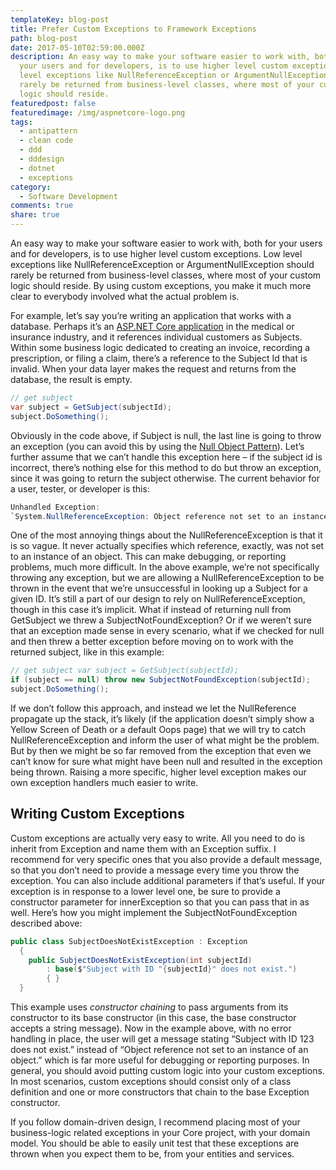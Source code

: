 ```yaml
---
templateKey: blog-post
title: Prefer Custom Exceptions to Framework Exceptions
path: blog-post
date: 2017-05-10T02:59:00.000Z
description: An easy way to make your software easier to work with, both for
  your users and for developers, is to use higher level custom exceptions. Low
  level exceptions like NullReferenceException or ArgumentNullException should
  rarely be returned from business-level classes, where most of your custom
  logic should reside.
featuredpost: false
featuredimage: /img/aspnetcore-logo.png
tags:
  - antipattern
  - clean code
  - ddd
  - dddesign
  - dotnet
  - exceptions
category:
  - Software Development
comments: true
share: true
---
```

An easy way to make your software easier to work with, both for your users and for developers, is to use higher level custom exceptions. Low level exceptions like NullReferenceException or ArgumentNullException should rarely be returned from business-level classes, where most of your custom logic should reside. By using custom exceptions, you make it much more clear to everybody involved what the actual problem is.

For example, let’s say you’re writing an application that works with a database. Perhaps it’s an [ASP.NET Core application](https://www.pluralsight.com/authors/steve-smith) in the medical or insurance industry, and it references individual customers as Subjects. Within some business logic dedicated to creating an invoice, recording a prescription, or filing a claim, there’s a reference to the Subject Id that is invalid. When your data layer makes the request and returns from the database, the result is empty.

```csharp
// get subject
var subject = GetSubject(subjectId);
subject.DoSomething();
```

Obviously in the code above, if Subject is null, the last line is going to throw an exception (you can avoid this by using the [Null Object Pattern](http://deviq.com/null-object-pattern/)). Let’s further assume that we can’t handle this exception here – if the subject id is incorrect, there’s nothing else for this method to do but throw an exception, since it was going to return the subject otherwise. The current behavior for a user, tester, or developer is this:

```csharp
Unhandled Exception:
`System.NullReferenceException: Object reference not set to an instance of an object. ...
```

One of the most annoying things about the NullReferenceException is that it is so vague. It never actually specifies which reference, exactly, was not set to an instance of an object. This can make debugging, or reporting problems, much more difficult. In the above example, we’re not specifically throwing any exception, but we are allowing a NullReferenceException to be thrown in the event that we’re unsuccessful in looking up a Subject for a given ID. It’s still a part of our design to rely on NullReferenceException, though in this case it’s implicit. What if instead of returning null from GetSubject we threw a SubjectNotFoundException? Or if we weren’t sure that an exception made sense in every scenario, what if we checked for null and then threw a better exception before moving on to work with the returned subject, like in this example:

```csharp
// get subject var subject = GetSubject(subjectId);
if (subject == null) throw new SubjectNotFoundException(subjectId);
subject.DoSomething();
```

If we don’t follow this approach, and instead we let the NullReference propagate up the stack, it’s likely (if the application doesn’t simply show a Yellow Screen of Death or a default Oops page) that we will try to catch NullReferenceException and inform the user of what might be the problem. But by then we might be so far removed from the exception that even we can’t know for sure what might have been null and resulted in the exception being thrown. Raising a more specific, higher level exception makes our own exception handlers much easier to write.

## Writing Custom Exceptions

Custom exceptions are actually very easy to write. All you need to do is inherit from Exception and name them with an Exception suffix. I recommend for very specific ones that you also provide a default message, so that you don’t need to provide a message every time you throw the exception. You can also include additional parameters if that’s useful. If your exception is in response to a lower level one, be sure to provide a constructor parameter for innerException so that you can pass that in as well. Here’s how you might implement the SubjectNotFoundException described above:

```csharp
public class SubjectDoesNotExistException : Exception 
  {
    public SubjectDoesNotExistException(int subjectId)
        : base($"Subject with ID "{subjectId}" does not exist.") 
        { }
  }
```

This example uses *constructor chaining* to pass arguments from its constructor to its base constructor (in this case, the base constructor accepts a string message). Now in the example above, with no error handling in place, the user will get a message stating “Subject with ID 123 does not exist.” instead of “Object reference not set to an instance of an object.” which is far more useful for debugging or reporting purposes. In general, you should avoid putting custom logic into your custom exceptions. In most scenarios, custom exceptions should consist only of a class definition and one or more constructors that chain to the base Exception constructor.

If you follow domain-driven design, I recommend placing most of your business-logic related exceptions in your Core project, with your domain model. You should be able to easily unit test that these exceptions are thrown when you expect them to be, from your entities and services.
